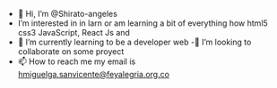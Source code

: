 - 👋 Hi, I’m @Shirato-angeles
- I’m interested in in larn or am learning a bit of everything how html5 css3 JavaScript, React Js and 
- 🌱 I’m currently learning to be a developer web
-💞️ I’m looking to collaborate on some proyect
- 📫 How to reach me my email is hmiguelga.sanvicente@feyalegria.org.co

<!---
Shirato-angeles/Shirato-angeles is a ✨ special ✨ repository because its `README.md` (this file) appears on your GitHub profile.
You can click the Preview link to take a look at your changes.
--->
